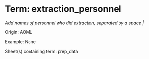 # Term: extraction_personnel

*Add names of personnel who did extraction, separated by a space |*

Origin: AOML

Example: None

Sheet(s) containing term: prep_data

